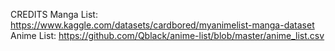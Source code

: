 CREDITS
Manga List: https://www.kaggle.com/datasets/cardbored/myanimelist-manga-dataset
Anime List: https://github.com/Qblack/anime-list/blob/master/anime_list.csv
